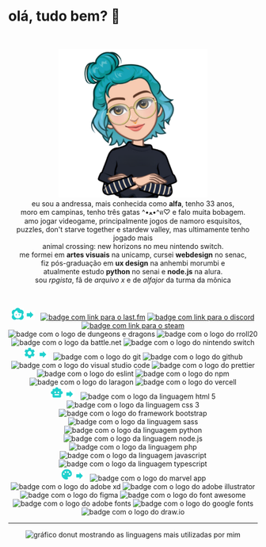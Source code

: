 # olá, tudo bem? :wave:

<br />

<p align="center"> 
  <img src="avatar.png" alt="avatar em estilo cartoon de uma moça branca com cabelo turquesa, de braços cruzados, camiseta preta e óculos" width="300px" height="300px">
  <br />
    eu sou a andressa, mais conhecida como <b>alfa</b>, tenho 33 anos, 
  <br /> 
    moro em campinas, tenho três gatas ^•ﻌ•^ฅ♡ e falo muita bobagem.
  <br /> 
    amo jogar videogame, principalmente jogos de namoro esquisitos, 
  <br />
    puzzles, don't starve together e stardew valley, mas ultimamente tenho jogado mais
  <br />
    animal crossing: new horizons no meu nintendo switch.
  <br /> 
    me formei em <b>artes visuais</b> na unicamp, cursei <b>webdesign</b> no senac,
  <br />
    fiz pós-graduação em <b>ux design</b> na anhembi morumbi e 
  <br />
    atualmente estudo <b>python</b> no senai e <b>node.js</b> na alura.
  <br /> 
    sou <i>rpgista</i>, fã de <i>arquivo x</i> e de <i>alfajor</i> da turma da mônica
</p>

<br />
<br />

<div align="center">
  <img src="profile.svg" alt="perfis pessoais e de jogo a seguir" width="24px" height="24px" title="personal sh*t"><b>&nbsp;</b><img src="arrow.svg" width="20px" height="20px"> <b>&nbsp;</b> 
  <a href="https://www.last.fm/pt/user/alfasou" target="blank"><img src="https://img.shields.io/badge/lastfm-d51007?logo=lastdotfm" alt="badge com link para o last.fm" title="music lover"></a>
  <a href="https://discord.com/users/alfafsz" target="_blank"><img src="https://img.shields.io/badge/discord-5865f2?logo=discord&logoColor=fff" alt="badge com link para o discord" title="let's chat"></a>
  <a href="https://steamcommunity.com/id/alfafsz" target="blank"><img src="https://img.shields.io/badge/steam-000?logo=steam" alt="badge com link para o steam" title="chronic gamer"></a>
  <img src="https://img.shields.io/badge/dnd-ff4d26?logo=dungeonsanddragons" alt="badge com o logo de dungeons e dragons" title="multiclass multirace player">
  <img src="https://img.shields.io/badge/rpg-e10085?logo=roll20" alt="badge com o logo do rroll20" title="multisystem gm">
  <img src="https://img.shields.io/badge/battle.net-4381c3?logo=battledotnet&logoColor=fff" alt="badge com o logo da battle.net" title="tag: alfasou#1982">
  <img src="https://img.shields.io/badge/switch-e60012?logo=nintendoswitch" alt="badge com o logo do nintendo switch" title="code: SW-8485-2925-3593">
  <br />
  <img src="toolkit.svg" alt="ferramentas que utilizo a seguir" width="26px" height="26px" title="toolkit"><b>&nbsp;</b><img src="arrow.svg" width="20px" height="20px"> <b>&nbsp;</b>    
  <img src="https://img.shields.io/badge/git-F05032?logo=git&logoColor=fff" alt="badge com o logo do git" title="git">
  <img src="https://img.shields.io/badge/github-181717?logo=github&logoColor=fff" alt="badge com o logo do github" title="github">
  <img src="https://img.shields.io/badge/vscode-007acc?logo=visualstudiocode&logoColor=fff" alt="badge com o logo do visual studio code" title="visual studio code">
  <img src="https://img.shields.io/badge/prettier-yellow?logo=prettier&logoColor=fff" alt="badge com o logo do prettier" title="prettier">
  <img src="https://img.shields.io/badge/eslint-4B32C3?logo=eslint&logoColor=fff" alt="badge com o logo do eslint" title="eslint">
  <img src="https://img.shields.io/badge/npm-CB3837?logo=npm&logoColor=fff" alt="badge com o logo do npm" title="npm">
  <img src="https://img.shields.io/badge/laragon-0e83cd?logo=laragon&logoColor=fff" alt="badge com o logo do laragon" title="laragon">
  <img src="https://img.shields.io/badge/vercel-000?logo=vercel&logoColor=fff" alt="badge com o logo do vercell" title="vercel">
  <br />
  <img src="code.svg" alt="linguagens que utilizo a seguir" width="26px" height="26px" title="coding"><b>&nbsp;</b><img src="arrow.svg" width="20px" height="20px"> <b>&nbsp;</b>    
  <img src="https://img.shields.io/badge/html-E34F26?logo=html5&logoColor=fff" alt="badge com o logo da linguagem html 5" title="html 5">
  <img src="https://img.shields.io/badge/css-1572B6?logo=css3&logoColor=fff" alt="badge com o logo da linguagem css 3" title="css 3">
  <img src="https://img.shields.io/badge/bootstrap-7952b3?logo=bootstrap&logoColor=fff" alt="badge com o logo do framework bootstrap" title="bootstrap"> 
  <img src="https://img.shields.io/badge/sass-cc6699?logo=sass&logoColor=fff" alt="badge com o logo da linguagem sass" title="sass(y) girl">
  <img src="https://img.shields.io/badge/python-3776ab?logo=python&logoColor=fff" alt="badge com o logo da linguagem python" title="python">
  <img src="https://img.shields.io/badge/node.js-5fa04e?logo=nodedotjs&logoColor=fff" alt="badge com o logo da linguagem node.js" title="node.js">
  <img src="https://img.shields.io/badge/php-777bb4?logo=php&logoColor=fff" alt="badge com o logo da linguagem php" title="php">
  <img src="https://img.shields.io/badge/javascript-yellow?logo=javascript&logoColor=fff" alt="badge com o logo da linguagem javascript" title="javascript">
  <img src="https://img.shields.io/badge/typescript-3178C6?logo=typescript&logoColor=fff" alt="badge com o logo da linguagem typescript" title="typescript">
  <br />
  <img src="uiux.svg" alt="ferramentas de layout que utilizo a seguir" width="26px" height="26px"" title="ui/ux"><b>&nbsp;</b><img src="arrow.svg" width="20px" height="20px"> <b>&nbsp;</b>    
  <img src="https://img.shields.io/badge/marvel-1FB6FF?logo=marvelapp&logoColor=fff" alt="badge com o logo do marvel app" title="marvel app">
  <img src="https://img.shields.io/badge/adobe_xd-FF61F6?logo=adobexd&logoColor=fff" alt="badge com o logo do adobe xd" title="adobe xd">
  <img src="https://img.shields.io/badge/illustrator-FF9A00?logo=adobeillustrator&logoColor=fff" alt="badge com o logo do adobe illustrator" title="adobe illustrator">
  <img src="https://img.shields.io/badge/figma-F24E1E?logo=figma&logoColor=fff" alt="badge com o logo do figma" title="figma">
  <img src="https://img.shields.io/badge/font_awesome-538DD7?logo=fontawesome&logoColor=fff" alt="badge com o logo do font awesome" title="font awesome">
  <img src="https://img.shields.io/badge/adobe_fonts-000B1D?logo=adobefonts&logoColor=fff" alt="badge com o logo do adobe fonts" title="adobe fonts">
  <img src="https://img.shields.io/badge/google_fonts-4285F4?logo=googlefonts&logoColor=fff" alt="badge com o logo do google fonts" title="google fonts">
  <img src="https://img.shields.io/badge/draw.io-F08705?logo=diagramsdotnet&logoColor=fff" alt="badge com o logo do draw.io" title="draw.io">

  <br />
  <hr />

  <picture>
    <source
      srcset="https://github-readme-stats.vercel.app/api/top-langs/?username=alfasou&layout=donut&theme=radical&langs_count=8" width="500px" height="300px"
      media="(prefers-color-scheme: dark), (prefers-color-scheme: no-preference)"
    />
    <source
      srcset="https://github-readme-stats.vercel.app/api/top-langs/?username=alfasou&layout=donut&theme=buefy&langs_count=8" width="500px" height="300px"
      media="(prefers-color-scheme: light)"
    />
    <img src="https://github-readme-stats.vercel.app/api/top-langs/?username=alfasou&layout=donut&theme=radical&langs_count=8" alt="gráfico donut mostrando as linguagens mais utilizadas por mim" width="500px" height="300px" />
  </picture>

</div>
<br />
